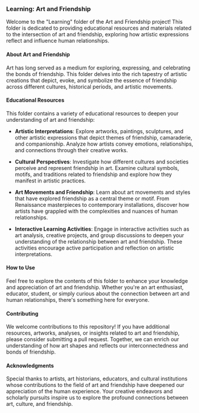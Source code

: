 ### Learning: Art and Friendship

Welcome to the "Learning" folder of the Art and Friendship project! This folder is dedicated to providing educational resources and materials related to the intersection of art and friendship, exploring how artistic expressions reflect and influence human relationships.

#### About Art and Friendship

Art has long served as a medium for exploring, expressing, and celebrating the bonds of friendship. This folder delves into the rich tapestry of artistic creations that depict, evoke, and symbolize the essence of friendship across different cultures, historical periods, and artistic movements.

#### Educational Resources

This folder contains a variety of educational resources to deepen your understanding of art and friendship:

- **Artistic Interpretations**: Explore artworks, paintings, sculptures, and other artistic expressions that depict themes of friendship, camaraderie, and companionship. Analyze how artists convey emotions, relationships, and connections through their creative works.
  
- **Cultural Perspectives**: Investigate how different cultures and societies perceive and represent friendship in art. Examine cultural symbols, motifs, and traditions related to friendship and explore how they manifest in artistic practices.
  
- **Art Movements and Friendship**: Learn about art movements and styles that have explored friendship as a central theme or motif. From Renaissance masterpieces to contemporary installations, discover how artists have grappled with the complexities and nuances of human relationships.
  
- **Interactive Learning Activities**: Engage in interactive activities such as art analysis, creative projects, and group discussions to deepen your understanding of the relationship between art and friendship. These activities encourage active participation and reflection on artistic interpretations.
  
#### How to Use

Feel free to explore the contents of this folder to enhance your knowledge and appreciation of art and friendship. Whether you're an art enthusiast, educator, student, or simply curious about the connection between art and human relationships, there's something here for everyone.

#### Contributing

We welcome contributions to this repository! If you have additional resources, artworks, analyses, or insights related to art and friendship, please consider submitting a pull request. Together, we can enrich our understanding of how art shapes and reflects our interconnectedness and bonds of friendship.

#### Acknowledgments

Special thanks to artists, art historians, educators, and cultural institutions whose contributions to the field of art and friendship have deepened our appreciation of the human experience. Your creative endeavors and scholarly pursuits inspire us to explore the profound connections between art, culture, and friendship.
